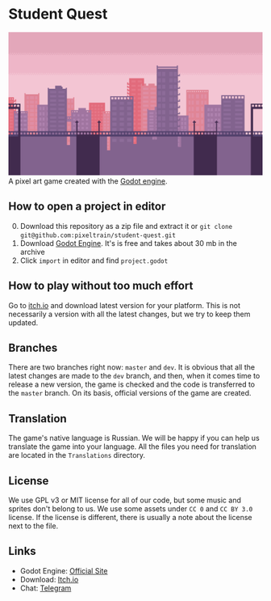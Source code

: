 # Student Quest
![Screenshot 1](screenshots/city.png)
A pixel art game created with the [Godot engine](https://godotengine.org/).

## How to open a project in editor
0. Download this repository as a zip file and extract it or `git clone git@github.com:pixeltrain/student-quest.git`
1. Download [Godot Engine](https://godotengine.org/). It's is free and takes about 30 mb in the archive
2. Click `import` in editor and find `project.godot`

## How to play without too much effort
Go to [itch.io](https://pixeltrain.itch.io/student-quest) and download latest version for your platform. This is not necessarily a version with all the latest changes, but we try to keep them updated.

## Branches
There are two branches right now: `master` and `dev`. It is obvious that all the latest changes are made to the `dev` branch, and then, when it comes time to release a new version, the game is checked and the code is transferred to the `master` branch. On its basis, official versions of the game are created.

## Translation
The game's native language is Russian. We will be happy if you can help us translate the game into your language. All the files you need for translation are located in the `Translations` directory.

## License
We use GPL v3 or MIT license for all of our code, but some music and sprites don't belong to us.
We use some assets under `CC 0` and `CC BY 3.0` license.
If the license is different, there is usually a note about the license next to the file.

## Links
* Godot Engine: [Official Site](https://godotengine.org/)
* Download: [Itch.io](https://pixeltrain.itch.io/student-quest)
* Chat: [Telegram](https://t.me/student_quest)

